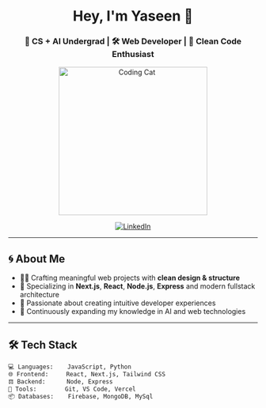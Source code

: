 <h1 align="center">Hey, I'm Yaseen 👋</h1>
<h3 align="center">🧠 CS + AI Undergrad | 🛠️ Web Developer | 🖤 Clean Code Enthusiast</h3>

<p align="center">
  <img src="https://media.giphy.com/media/v1.Y2lkPTc5MGI3NjExZ2x6bzU1aTZqbTV6OTFkcHhzbzlzcWlyczR2dDdqdWQ2MXEzYjNheSZlcD12MV9naWZzX3NlYXJjaCZjdD1n/q6RoNkLlFNjaw/giphy.gif" alt="Coding Cat" width="300" />
</p>

<p align="center">
  <a href="https://www.linkedin.com/in/mohd-yaseen-/">
    <img src="https://img.shields.io/badge/Connect_on_LinkedIn-0077B5?style=for-the-badge&logo=linkedin&logoColor=white" alt="LinkedIn"/>
  </a>
</p>

---

## 🌀 About Me

- 🧑‍💻 Crafting meaningful web projects with **clean design & structure**
- 🚀 Specializing in **Next.js**, **React**, **Node.js**, **Express** and modern fullstack architecture
- 🧠 Passionate about creating intuitive developer experiences
- 🔁 Continuously expanding my knowledge in AI and web technologies

---

## 🛠️ Tech Stack

```bash
💻 Languages:    JavaScript, Python
🌐 Frontend:     React, Next.js, Tailwind CSS
𝌖 Backend:      Node, Express
🔧 Tools:        Git, VS Code, Vercel
📦 Databases:    Firebase, MongoDB, MySql
